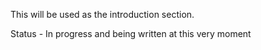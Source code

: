 This will be used as the introduction section.

Status - In progress and being written at this very moment
